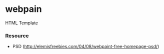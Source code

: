 # webpain
HTML Template


### Resource
- PSD (http://elemisfreebies.com/04/08/webpaint-free-homepage-psd/)
